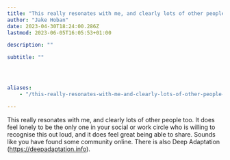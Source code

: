 ```yaml
---
title: "This really resonates with me, and clearly lots of other people too."
author: "Jake Hoban"
date: 2023-04-30T18:24:00.286Z
lastmod: 2023-06-05T16:05:53+01:00

description: ""

subtitle: ""




aliases:
    - "/this-really-resonates-with-me-and-clearly-lots-of-other-people-too-d7da6fa2b713"

---
```


This really resonates with me, and clearly lots of other people too. It does feel lonely to be the only one in your social or work circle who is willing to recognise this out loud, and it does feel great being able to share. Sounds like you have found some community online. There is also Deep Adaptation (https://deepadaptation.info).
